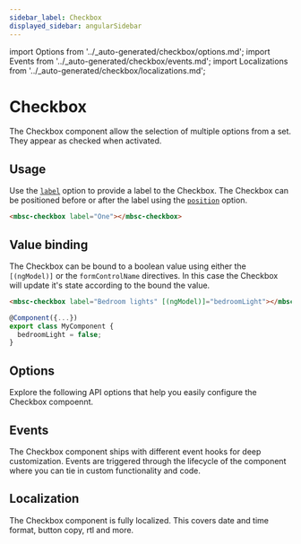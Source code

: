 ```yaml
---
sidebar_label: Checkbox
displayed_sidebar: angularSidebar
---
```


import Options from '../\_auto-generated/checkbox/options.md';
import Events from '../\_auto-generated/checkbox/events.md';
import Localizations from '../\_auto-generated/checkbox/localizations.md';

# Checkbox

The Checkbox component allow the selection of multiple options from a set. They appear as checked when activated.

## Usage

Use the [`label`](#opt-label) option to provide a label to the Checkbox.
The Checkbox can be positioned before or after the label using the [`position`](#opt-position) option.

```html
<mbsc-checkbox label="One"></mbsc-checkbox>
```

## Value binding

The Checkbox can be bound to a boolean value using either the `[(ngModel)]` or the `formControlName` directives. In this case the Checkbox will update it's state according to the bound the value.

```html
<mbsc-checkbox label="Bedroom lights" [(ngModel)]="bedroomLight"></mbsc-checkbox>
```
```ts
@Component({...})
export class MyComponent {
  bedroomLight = false;
}
```

<div className="option-list">

## Options
Explore the following API options that help you easily configure the Checkbox compoennt.

<Options />

## Events
The Checkbox component ships with different event hooks for deep customization. Events are triggered through the lifecycle of the component where you can tie in custom functionality and code.

<Events />

## Localization
The Checkbox component is fully localized. This covers date and time format, button copy, rtl and more.

<Localizations />

</div>
